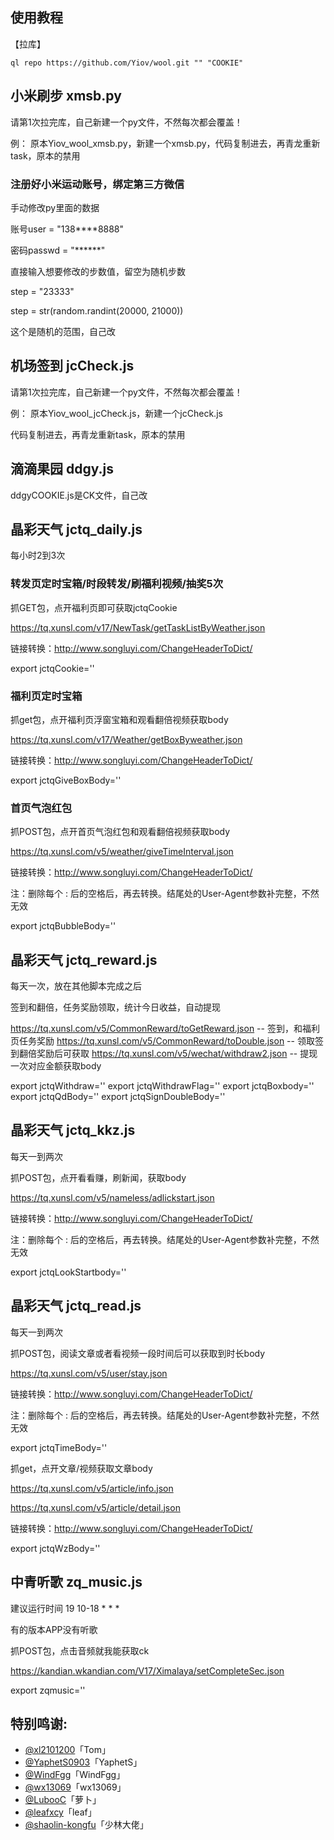 ﻿## 使用教程

【拉库】

    ql repo https://github.com/Yiov/wool.git "" "COOKIE"




## 小米刷步 xmsb.py

请第1次拉完库，自己新建一个py文件，不然每次都会覆盖！

例：
原本Yiov_wool_xmsb.py，新建一个xmsb.py，代码复制进去，再青龙重新task，原本的禁用


### 注册好小米运动账号，绑定第三方微信

手动修改py里面的数据

账号user = "138****8888"

密码passwd = "******"

直接输入想要修改的步数值，留空为随机步数

step = "23333"

step = str(random.randint(20000, 21000))

这个是随机的范围，自己改




## 机场签到 jcCheck.js

请第1次拉完库，自己新建一个py文件，不然每次都会覆盖！

例：
原本Yiov_wool_jcCheck.js，新建一个jcCheck.js

代码复制进去，再青龙重新task，原本的禁用




## 滴滴果园 ddgy.js

ddgyCOOKIE.js是CK文件，自己改


## 晶彩天气 jctq_daily.js

每小时2到3次


### 转发页定时宝箱/时段转发/刷福利视频/抽奖5次

抓GET包，点开福利页即可获取jctqCookie

https://tq.xunsl.com/v17/NewTask/getTaskListByWeather.json

链接转换：http://www.songluyi.com/ChangeHeaderToDict/

export jctqCookie=''


### 福利页定时宝箱

抓get包，点开福利页浮窗宝箱和观看翻倍视频获取body

https://tq.xunsl.com/v17/Weather/getBoxByweather.json

链接转换：http://www.songluyi.com/ChangeHeaderToDict/

export jctqGiveBoxBody=''



### 首页气泡红包

抓POST包，点开首页气泡红包和观看翻倍视频获取body

https://tq.xunsl.com/v5/weather/giveTimeInterval.json

链接转换：http://www.songluyi.com/ChangeHeaderToDict/

注：删除每个 : 后的空格后，再去转换。结尾处的User-Agent参数补完整，不然无效

export jctqBubbleBody=''


## 晶彩天气 jctq_reward.js

每天一次，放在其他脚本完成之后

签到和翻倍，任务奖励领取，统计今日收益，自动提现

https://tq.xunsl.com/v5/CommonReward/toGetReward.json -- 签到，和福利页任务奖励
https://tq.xunsl.com/v5/CommonReward/toDouble.json -- 领取签到翻倍奖励后可获取
https://tq.xunsl.com/v5/wechat/withdraw2.json -- 提现一次对应金额获取body

export jctqWithdraw=''
export jctqWithdrawFlag=''
export jctqBoxbody=''
export jctqQdBody=''
export jctqSignDoubleBody=''



## 晶彩天气 jctq_kkz.js

每天一到两次

抓POST包，点开看看赚，刷新闻，获取body

https://tq.xunsl.com/v5/nameless/adlickstart.json

链接转换：http://www.songluyi.com/ChangeHeaderToDict/

注：删除每个 : 后的空格后，再去转换。结尾处的User-Agent参数补完整，不然无效

export jctqLookStartbody=''




## 晶彩天气 jctq_read.js

每天一到两次

抓POST包，阅读文章或者看视频一段时间后可以获取到时长body

https://tq.xunsl.com/v5/user/stay.json

链接转换：http://www.songluyi.com/ChangeHeaderToDict/

注：删除每个 : 后的空格后，再去转换。结尾处的User-Agent参数补完整，不然无效

export jctqTimeBody=''

抓get，点开文章/视频获取文章body

https://tq.xunsl.com/v5/article/info.json

https://tq.xunsl.com/v5/article/detail.json

链接转换：http://www.songluyi.com/ChangeHeaderToDict/

export jctqWzBody=''



## 中青听歌 zq_music.js


建议运行时间  19 10-18 * * *

有的版本APP没有听歌

抓POST包，点击音频就我能获取ck

https://kandian.wkandian.com/V17/Ximalaya/setCompleteSec.json

export zqmusic=''


## 特别鸣谢:


* [@xl2101200](https://github.com/xl2101200/-/)「Tom」
* [@YaphetS0903](https://github.com/YaphetS0903/JStest/)「YaphetS」
* [@WindFgg](https://github.com/WindFgg/QuantumultX_Conf/)「WindFgg」
* [@wx13069](https://github.com/wx13069/JD/)「wx13069」
* [@LubooC](https://github.com/LubooC/Script/)「萝卜」
* [@leafxcy](https://github.com/leafxcy/JavaScript/)「leaf」
* [@shaolin-kongfu](https://github.com/shaolin-kongfu/js_scripts/)「少林大佬」
